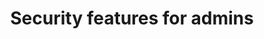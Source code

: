 ---
description: Learn about security features Docker has to offer for admins 
keywords: docker, docker hub, docker desktop, security
title: Security features for admins
---